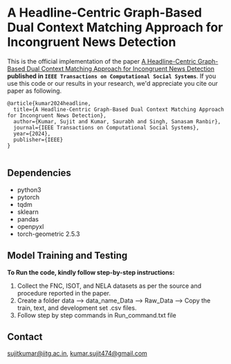 # A Headline-Centric Graph-Based Dual Context Matching Approach for Incongruent News Detection


This is the official implementation of the paper [A Headline-Centric Graph-Based Dual Context Matching Approach for Incongruent News Detection](https://ieeexplore.ieee.org/abstract/document/10509576) **published in ```IEEE Transactions on Computational Social Systems```**. If you use this code or our results in your research, we'd appreciate you cite our paper as following.

```
@article{kumar2024headline,
  title={A Headline-Centric Graph-Based Dual Context Matching Approach for Incongruent News Detection},
  author={Kumar, Sujit and Kumar, Saurabh and Singh, Sanasam Ranbir},
  journal={IEEE Transactions on Computational Social Systems},
  year={2024},
  publisher={IEEE}
}


```
## Dependencies

* python3
* pytorch
* tqdm
* sklearn
* pandas
* openpyxl
* torch-geometric 2.5.3 

## Model Training and Testing
 **To Run the code, kindly follow step-by-step instructions:**
1. Collect the FNC, ISOT, and NELA datasets as per the source and procedure reported in the paper.
2. Create a folder data --> data_name_Data --> Raw_Data --> Copy the train, text, and development set .csv files.
3. Follow step by step commands in Run_command.txt file

## Contact
sujitkumar@iitg.ac.in, kumar.sujit474@gmail.com
